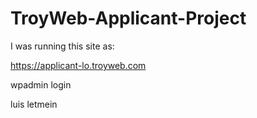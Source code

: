 # TroyWeb-Applicant-Project

I was running this site as:

https://applicant-lo.troyweb.com

wpadmin login

luis
letmein

